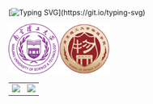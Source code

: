 
[![Typing SVG](https://readme-typing-svg.demolab.com?font=Fira+Code&pause=1000&center=true&vCenter=true&width=940&lines=I+am+Jerrick!)](https://git.io/typing-svg)

[<img src="https://github.com/KingJerrick/icon/blob/main/njust.png" height="100"/>](https://www.njust.edu.cn/)[<img src="https://github.com/KingJerrick/icon/blob/main/physic.webp" height="100"/>](https://physics.njust.edu.cn/main.htm)

<table>
  <tr>
    <td>
      <img height="150" src="https://github-readme-stats-two-teal-26.vercel.app/api?username=KingJerrick&count_private=true" />
    </td>
    <td>
      <img height="300" src="https://github-readme-stats-two-teal-26.vercel.app/api/top-langs?username=KingJerrick&layout=compact&langs_count=8&card_width=400&count_private=true" />
    </td>
  </tr>
</table>



<!--
**KingJerrick/KingJerrick** is a ✨ _special_ ✨ repository because its `README.md` (this file) appears on your GitHub profile.

Here are some ideas to get you started:

- 🔭 I’m currently working on ...
- 🌱 I’m currently learning ...
- 👯 I’m looking to collaborate on ...
- 🤔 I’m looking for help with ...
- 💬 Ask me about ...
- 📫 How to reach me: ...
- 😄 Pronouns: ...
- ⚡ Fun fact: ...
-->
